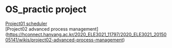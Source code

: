 # OS_practic project

[Project01 scheduler](https://hconnect.hanyang.ac.kr/2020_ELE3021_11797/2020_ELE3021_2015005141/wikis/project01-scheduler)
<br>
[Project02 advanced process management]
(https://hconnect.hanyang.ac.kr/2020_ELE3021_11797/2020_ELE3021_2015005141/wikis/project02-advanced-process-management)
